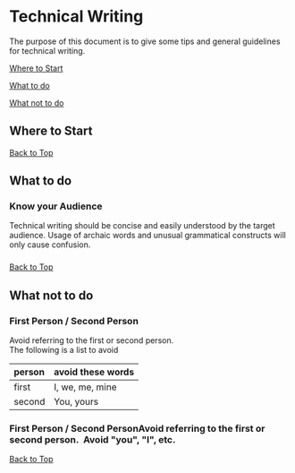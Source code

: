 # Technical Writing

The purpose of this document is to give some tips and general guidelines for technical writing.

[Where to Start](#where-to-start)

[What to do](#what-to-do)

[What not to do](#what-not-to-do)


## Where to Start


[Back to Top](#technical-writing)

## What to do

### Know your Audience
Technical writing should be concise and easily understood by the target audience.  Usage of archaic words and unusual grammatical constructs will only cause confusion.  

### 
[Back to Top](#technical-writing)



## What not to do

### First Person / Second Person
Avoid referring to the first or second person.  
The following is a list to avoid

| person  | avoid these words
|:-----|:-----
|first| I, we, me, mine
|second| You, yours





### First Person / Second PersonAvoid referring to the first or second person.  Avoid "you", "I", etc.   

[Back to Top](#technical-writing)
